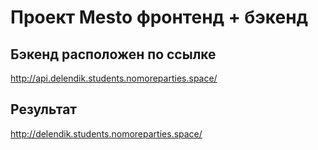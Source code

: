 # Проект Mesto фронтенд + бэкенд

## Бэкенд расположен по ссылке

http://api.delendik.students.nomoreparties.space/

## Результат

http://delendik.students.nomoreparties.space/
